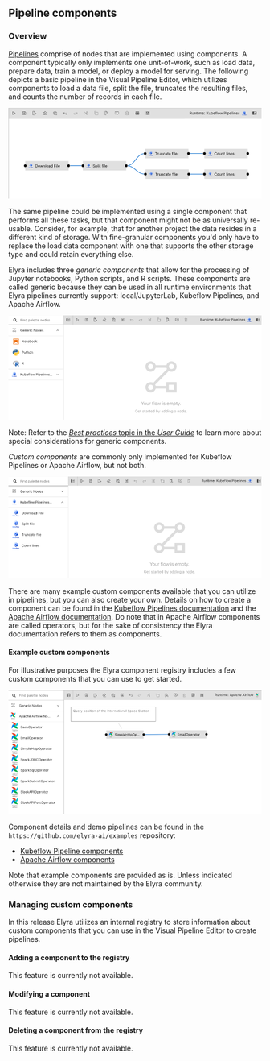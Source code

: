 <!--
{% comment %}
Copyright 2018-2021 Elyra Authors

Licensed under the Apache License, Version 2.0 (the "License");
you may not use this file except in compliance with the License.
You may obtain a copy of the License at

http://www.apache.org/licenses/LICENSE-2.0

Unless required by applicable law or agreed to in writing, software
distributed under the License is distributed on an "AS IS" BASIS,
WITHOUT WARRANTIES OR CONDITIONS OF ANY KIND, either express or implied.
See the License for the specific language governing permissions and
limitations under the License.
{% endcomment %}
-->

## Pipeline components

### Overview

[Pipelines](pipelines.md) comprise of nodes that are implemented using components. A component typically only implements one unit-of-work, such as load data, prepare data, train a model, or deploy a model for serving. The following depicts a basic pipeline in the Visual Pipeline Editor, which utilizes components to load a data file, split the file, truncates the resulting files, and counts the number of records in each file.

![A basic Kubeflow pipeline](../images/user_guide/pipeline-components/kubeflow-pipeline.png)

The same pipeline could be implemented using a single component that performs all these tasks, but that component might not be as universally re-usable. Consider, for example, that for another project the data resides in a different kind of storage. With fine-granular components you'd only have to replace the load data component with one that supports the other storage type and could retain everything else. 

Elyra includes three _generic components_ that allow for the processing of Jupyter notebooks, Python scripts, and R scripts. These components are called generic because they can be used in all runtime environments that Elyra pipelines currently support: local/JupyterLab, Kubeflow Pipelines, and Apache Airflow.

![Generic components in the palette](../images/user_guide/pipeline-components/generic-components-in-palette.png)

Note: Refer to the [_Best practices_ topic in the _User Guide_](best-practices-file-based-nodes.md) to learn more about special considerations for generic components.

_Custom components_ are commonly only implemented for Kubeflow Pipelines or Apache Airflow, but not both.

![Kubeflow components in the palette](../images/user_guide/pipeline-components/custom-kubeflow-components-in-palette.png)

There are many example custom components available that you can utilize in pipelines, but you can also create your own. Details on how to create a component can be found in the [Kubeflow Pipelines documentation](https://www.kubeflow.org/docs/components/pipelines/sdk/component-development/) and the [Apache Airflow documentation](https://airflow.apache.org/docs/apache-airflow/stable/concepts/operators.html). Do note that in Apache Airflow components are called operators, but for the sake of consistency the Elyra documentation refers to them as components.

#### Example custom components

For illustrative purposes the Elyra component registry includes a few custom components that you can use to get started. 

![Example pipeline for the HTTP component](../images/user_guide/pipeline-components/example-components-pipeline.png)

Component details and demo pipelines can be found in the `https://github.com/elyra-ai/examples` repository:
- [Kubeflow Pipeline components](https://github.com/elyra-ai/examples/tree/master/pipelines/kubeflow_pipelines_component_examples)
- [Apache Airflow components](https://github.com/elyra-ai/examples/tree/master/pipelines/airflow_component_examples)

Note that example components are provided as is. Unless indicated otherwise they are not maintained by the Elyra community.

### Managing custom components

In this release Elyra utilizes an internal registry to store information about custom components that you can use in the Visual Pipeline Editor to create pipelines.

#### Adding a component to the registry

This feature is currently not available.

#### Modifying a component

This feature is currently not available.

#### Deleting a component from the registry

This feature is currently not available.

